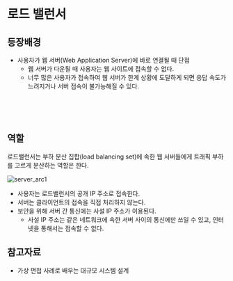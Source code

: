 # 로드 밸런서
## 등장배경
* 사용자가 웹 서버(Web Application Server)에 바로 연결될 때 단점
    * 웹 서버가 다운될 때 사용자는 웹 사이트에 접속할 수 없다.
    * 너무 많은 사용자가 접속하여 웹 서버가 한계 상황에 도달하게 되면 응답 속도가 느려지거나 서버 접속이 불가능해질 수 있다.

<br>
<br>
<br>

## 역할
로드밸런서는 부하 분산 집합(load balancing set)에 속한 웹 서버들에게 트래픽 부하를 고르게 분산하는 역할은 한다.

![server_arc1](https://github.com/kmularise/TIL/assets/106499310/d5c3def6-bc8d-4631-93bf-cedfda2a5c05)
* 사용자는 로드밸런서의 공개 IP 주소로 접속한다.
* 서버는 클라이언트의 접속을 직접 처리하지 않는다.
* 보안을 위해 서버 간 통신에는 사설 IP 주소가 이용된다.
    * 사설 IP 주소는 같은 네트워크에 속한 서버 사이의 통신에만 쓰일 수 있고, 인터넷을 통해서는 접속할 수 없다.

## 참고자료
* 가상 면접 사례로 배우는 대규모 시스템 설계
